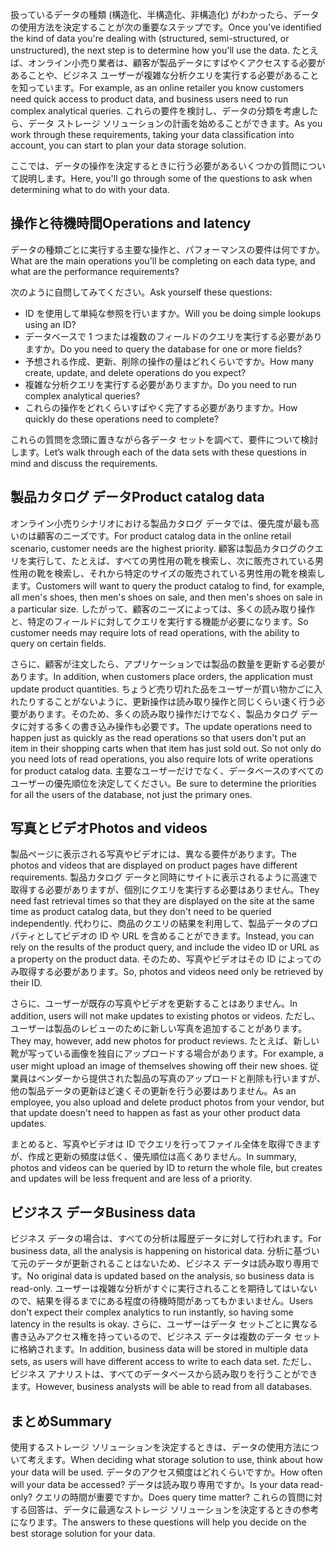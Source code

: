 <span data-ttu-id="bbe3a-101">扱っているデータの種類 (構造化、半構造化、非構造化) がわかったら、データの使用方法を決定することが次の重要なステップです。</span><span class="sxs-lookup"><span data-stu-id="bbe3a-101">Once you've identified the kind of data you're dealing with (structured, semi-structured, or unstructured), the next step is to determine how you'll use the data.</span></span> <span data-ttu-id="bbe3a-102">たとえば、オンライン小売り業者は、顧客が製品データにすばやくアクセスする必要があることや、ビジネス ユーザーが複雑な分析クエリを実行する必要があることを知っています。</span><span class="sxs-lookup"><span data-stu-id="bbe3a-102">For example, as an online retailer you know customers need quick access to product data, and business users need to run complex analytical queries.</span></span> <span data-ttu-id="bbe3a-103">これらの要件を検討し、データの分類を考慮したら、データ ストレージ ソリューションの計画を始めることができます。</span><span class="sxs-lookup"><span data-stu-id="bbe3a-103">As you work through these requirements, taking your data classification into account, you can start to plan your data storage solution.</span></span>

<span data-ttu-id="bbe3a-104">ここでは、データの操作を決定するときに行う必要があるいくつかの質問について説明します。</span><span class="sxs-lookup"><span data-stu-id="bbe3a-104">Here, you'll go through some of the questions to ask when determining what to do with your data.</span></span>

## <a name="operations-and-latency"></a><span data-ttu-id="bbe3a-105">操作と待機時間</span><span class="sxs-lookup"><span data-stu-id="bbe3a-105">Operations and latency</span></span>

<span data-ttu-id="bbe3a-106">データの種類ごとに実行する主要な操作と、パフォーマンスの要件は何ですか。</span><span class="sxs-lookup"><span data-stu-id="bbe3a-106">What are the main operations you'll be completing on each data type, and what are the performance requirements?</span></span>

<span data-ttu-id="bbe3a-107">次のように自問してみてください。</span><span class="sxs-lookup"><span data-stu-id="bbe3a-107">Ask yourself these questions:</span></span>
* <span data-ttu-id="bbe3a-108">ID を使用して単純な参照を行いますか。</span><span class="sxs-lookup"><span data-stu-id="bbe3a-108">Will you be doing simple lookups using an ID?</span></span> 
* <span data-ttu-id="bbe3a-109">データベースで 1 つまたは複数のフィールドのクエリを実行する必要がありますか。</span><span class="sxs-lookup"><span data-stu-id="bbe3a-109">Do you need to query the database for one or more fields?</span></span> 
* <span data-ttu-id="bbe3a-110">予想される作成、更新、削除の操作の量はどれくらいですか。</span><span class="sxs-lookup"><span data-stu-id="bbe3a-110">How many create, update, and delete operations do you expect?</span></span> 
* <span data-ttu-id="bbe3a-111">複雑な分析クエリを実行する必要がありますか。</span><span class="sxs-lookup"><span data-stu-id="bbe3a-111">Do you need to run complex analytical queries?</span></span> 
* <span data-ttu-id="bbe3a-112">これらの操作をどれくらいすばやく完了する必要がありますか。</span><span class="sxs-lookup"><span data-stu-id="bbe3a-112">How quickly do these operations need to complete?</span></span>

<span data-ttu-id="bbe3a-113">これらの質問を念頭に置きながら各データ セットを調べて、要件について検討します。</span><span class="sxs-lookup"><span data-stu-id="bbe3a-113">Let’s walk through each of the data sets with these questions in mind and discuss the requirements.</span></span>

## <a name="product-catalog-data"></a><span data-ttu-id="bbe3a-114">製品カタログ データ</span><span class="sxs-lookup"><span data-stu-id="bbe3a-114">Product catalog data</span></span>

<span data-ttu-id="bbe3a-115">オンライン小売りシナリオにおける製品カタログ データでは、優先度が最も高いのは顧客のニーズです。</span><span class="sxs-lookup"><span data-stu-id="bbe3a-115">For product catalog data in the online retail scenario, customer needs are the highest priority.</span></span> <span data-ttu-id="bbe3a-116">顧客は製品カタログのクエリを実行して、たとえば、すべての男性用の靴を検索し、次に販売されている男性用の靴を検索し、それから特定のサイズの販売されている男性用の靴を検索します。</span><span class="sxs-lookup"><span data-stu-id="bbe3a-116">Customers will want to query the product catalog to find, for example, all men's shoes, then men's shoes on sale, and then men's shoes on sale in a particular size.</span></span> <span data-ttu-id="bbe3a-117">したがって、顧客のニーズによっては、多くの読み取り操作と、特定のフィールドに対してクエリを実行する機能が必要になります。</span><span class="sxs-lookup"><span data-stu-id="bbe3a-117">So customer needs may require lots of read operations, with the ability to query on certain fields.</span></span>

<span data-ttu-id="bbe3a-118">さらに、顧客が注文したら、アプリケーションでは製品の数量を更新する必要があります。</span><span class="sxs-lookup"><span data-stu-id="bbe3a-118">In addition, when customers place orders, the application must update product quantities.</span></span> <span data-ttu-id="bbe3a-119">ちょうど売り切れた品をユーザーが買い物かごに入れたりすることがないように、更新操作は読み取り操作と同じくらい速く行う必要があります。そのため、多くの読み取り操作だけでなく、製品カタログ データに対する多くの書き込み操作も必要です。</span><span class="sxs-lookup"><span data-stu-id="bbe3a-119">The update operations need to happen just as quickly as the read operations so that users don't put an item in their shopping carts when that item has just sold out. So not only do you need lots of read operations, you also require lots of write operations for product catalog data.</span></span> <span data-ttu-id="bbe3a-120">主要なユーザーだけでなく、データベースのすべてのユーザーの優先順位を決定してください。</span><span class="sxs-lookup"><span data-stu-id="bbe3a-120">Be sure to determine the priorities for all the users of the database, not just the primary ones.</span></span>

## <a name="photos-and-videos"></a><span data-ttu-id="bbe3a-121">写真とビデオ</span><span class="sxs-lookup"><span data-stu-id="bbe3a-121">Photos and videos</span></span>

<span data-ttu-id="bbe3a-122">製品ページに表示される写真やビデオには、異なる要件があります。</span><span class="sxs-lookup"><span data-stu-id="bbe3a-122">The photos and videos that are displayed on product pages have different requirements.</span></span> <span data-ttu-id="bbe3a-123">製品カタログ データと同時にサイトに表示されるように高速で取得する必要がありますが、個別にクエリを実行する必要はありません。</span><span class="sxs-lookup"><span data-stu-id="bbe3a-123">They need fast retrieval times so that they are displayed on the site at the same time as product catalog data, but they don't need to be queried independently.</span></span> <span data-ttu-id="bbe3a-124">代わりに、商品のクエリの結果を利用して、製品データのプロパティとしてビデオの ID や URL を含めることができます。</span><span class="sxs-lookup"><span data-stu-id="bbe3a-124">Instead, you can rely on the results of the product query, and include the video ID or URL as a property on the product data.</span></span> <span data-ttu-id="bbe3a-125">そのため、写真やビデオはその ID によってのみ取得する必要があります。</span><span class="sxs-lookup"><span data-stu-id="bbe3a-125">So, photos and videos need only be retrieved by their ID.</span></span>

<span data-ttu-id="bbe3a-126">さらに、ユーザーが既存の写真やビデオを更新することはありません。</span><span class="sxs-lookup"><span data-stu-id="bbe3a-126">In addition, users will not make updates to existing photos or videos.</span></span> <span data-ttu-id="bbe3a-127">ただし、ユーザーは製品のレビューのために新しい写真を追加することがあります。</span><span class="sxs-lookup"><span data-stu-id="bbe3a-127">They may, however, add new photos for product reviews.</span></span> <span data-ttu-id="bbe3a-128">たとえば、新しい靴が写っている画像を独自にアップロードする場合があります。</span><span class="sxs-lookup"><span data-stu-id="bbe3a-128">For example, a user might upload an image of themselves showing off their new shoes.</span></span> <span data-ttu-id="bbe3a-129">従業員はベンダーから提供された製品の写真のアップロードと削除も行いますが、他の製品データの更新ほど速くその更新を行う必要はありません。</span><span class="sxs-lookup"><span data-stu-id="bbe3a-129">As an employee, you also upload and delete product photos from your vendor, but that update doesn't need to happen as fast as your other product data updates.</span></span> 

<span data-ttu-id="bbe3a-130">まとめると、写真やビデオは ID でクエリを行ってファイル全体を取得できますが、作成と更新の頻度は低く、優先順位は高くありません。</span><span class="sxs-lookup"><span data-stu-id="bbe3a-130">In summary, photos and videos can be queried by ID to return the whole file, but creates and updates will be less frequent and are less of a priority.</span></span>  

## <a name="business-data"></a><span data-ttu-id="bbe3a-131">ビジネス データ</span><span class="sxs-lookup"><span data-stu-id="bbe3a-131">Business data</span></span>

<span data-ttu-id="bbe3a-132">ビジネス データの場合は、すべての分析は履歴データに対して行われます。</span><span class="sxs-lookup"><span data-stu-id="bbe3a-132">For business data, all the analysis is happening on historical data.</span></span> <span data-ttu-id="bbe3a-133">分析に基づいて元のデータが更新されることはないため、ビジネス データは読み取り専用です。</span><span class="sxs-lookup"><span data-stu-id="bbe3a-133">No original data is updated based on the analysis, so business data is read-only.</span></span> <span data-ttu-id="bbe3a-134">ユーザーは複雑な分析がすぐに実行されることを期待してはいないので、結果を得るまでにある程度の待機時間があってもかまいません。</span><span class="sxs-lookup"><span data-stu-id="bbe3a-134">Users don't expect their complex analytics to run instantly, so having some latency in the results is okay.</span></span> <span data-ttu-id="bbe3a-135">さらに、ユーザーはデータ セットごとに異なる書き込みアクセス権を持っているので、ビジネス データは複数のデータ セットに格納されます。</span><span class="sxs-lookup"><span data-stu-id="bbe3a-135">In addition, business data will be stored in multiple data sets, as users will have different access to write to each data set.</span></span> <span data-ttu-id="bbe3a-136">ただし、ビジネス アナリストは、すべてのデータベースから読み取りを行うことができます。</span><span class="sxs-lookup"><span data-stu-id="bbe3a-136">However, business analysts will be able to read from all databases.</span></span>

## <a name="summary"></a><span data-ttu-id="bbe3a-137">まとめ</span><span class="sxs-lookup"><span data-stu-id="bbe3a-137">Summary</span></span>

<span data-ttu-id="bbe3a-138">使用するストレージ ソリューションを決定するときは、データの使用方法について考えます。</span><span class="sxs-lookup"><span data-stu-id="bbe3a-138">When deciding what storage solution to use, think about how your data will be used.</span></span> <span data-ttu-id="bbe3a-139">データのアクセス頻度はどれくらいですか。</span><span class="sxs-lookup"><span data-stu-id="bbe3a-139">How often will your data be accessed?</span></span> <span data-ttu-id="bbe3a-140">データは読み取り専用ですか。</span><span class="sxs-lookup"><span data-stu-id="bbe3a-140">Is your data read-only?</span></span> <span data-ttu-id="bbe3a-141">クエリの時間が重要ですか。</span><span class="sxs-lookup"><span data-stu-id="bbe3a-141">Does query time matter?</span></span> <span data-ttu-id="bbe3a-142">これらの質問に対する回答は、データに最適なストレージ ソリューションを決定するときの参考になります。</span><span class="sxs-lookup"><span data-stu-id="bbe3a-142">The answers to these questions will help you decide on the best storage solution for your data.</span></span>